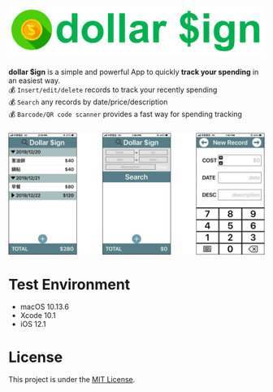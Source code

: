 # ![logo](./media/dollar-sign-logo.png)
**dollar $ign** is a simple and powerful App to quickly **track your spending** in an easiest way. \
:moneybag: `Insert/edit/delete` records to track your recently spending \
:moneybag: `Search` any records by date/price/description \
:moneybag: `Barcode/QR code scanner` provides a fast way for spending tracking
##### 
![interfaces](./media/dollar-sign-interfaces.png)

# Test Environment
+ macOS 10.13.6
+ Xcode 10.1
+ iOS 12.1

# License
This project is under the [MIT License](./LICENSE).
